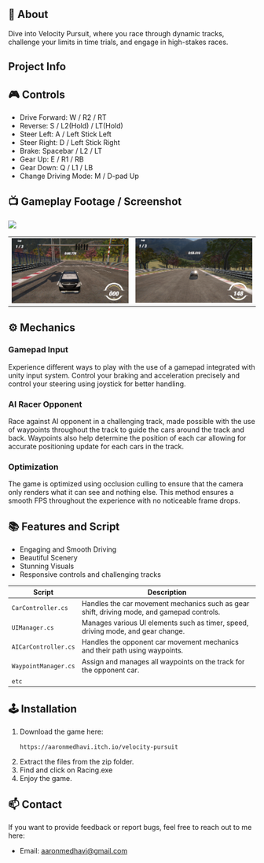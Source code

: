 ## 🚗 About
Dive into Velocity Pursuit, where you race through dynamic tracks, challenge your limits in time trials, and engage in high-stakes races.

## Project Info

## 🎮 Controls

- Drive Forward: W / R2 / RT
- Reverse: S / L2(Hold) / LT(Hold)
- Steer Left: A / Left Stick Left
- Steer Right: D / Left Stick Right
- Brake: Spacebar / L2 / LT
- Gear Up: E / R1 / RB
- Gear Down: Q / L1 / LB
- Change Driving Mode: M / D-pad Up

## 📺 Gameplay Footage / Screenshot
  <tr>
    <td><img src="https://github.com/Aaronmedhavi/ProjectClips/blob/main/Balap.gif?raw=true" width="500"></td>
  </tr>
<table>
  <tr>
    <td><img src="https://github.com/Aaronmedhavi/ProjectClips/blob/main/Screenshot 2024-10-20 232442.png?raw=true" width="400"></td>
    <td><img src="https://github.com/Aaronmedhavi/ProjectClips/blob/main/Screenshot 2024-10-20 232542.png" width="400"></td>
  </tr>
</table>

## ⚙️ Mechanics

### Gamepad Input
Experience different ways to play with the use of a gamepad integrated with unity input system. Control your braking and acceleration precisely and control your steering using joystick for better handling.

### AI Racer Opponent
Race against AI opponent in a challenging track, made possible with the use of waypoints throughout the track to guide the cars around the track and back. Waypoints also help determine the position of each car allowing for accurate positioning update for each cars in the track.

### Optimization
The game is optimized using occlusion culling to ensure that the camera only renders what it can see and nothing else. This method ensures a smooth FPS throughout the experience with no noticeable frame drops.

## 📚 Features and Script
- Engaging and Smooth Driving
- Beautiful Scenery
- Stunning Visuals
- Responsive controls and challenging tracks

|  Script       | Description                                                  |
| ------------------- | ------------------------------------------------------------ |
| `CarController.cs` | Handles the car movement mechanics such as gear shift, driving mode, and gamepad controls. |
| `UIManager.cs`  | Manages various UI elements such as timer, speed, driving mode, and gear change. |
| `AICarController.cs`  | Handles the opponent car movement mechanics and their path using waypoints. |
| `WaypointManager.cs`  | Assign and manages all waypoints on the track for the opponent car. |
| `etc`  | |

## 🕹️ Installation
1. Download the game here:
   ```
   https://aaronmedhavi.itch.io/velocity-pursuit
   ```
2. Extract the files from the zip folder.
3. Find and click on Racing.exe
4. Enjoy the game.

## 📫 Contact
If you want to provide feedback or report bugs, feel free to reach out to me here:
- Email: aaronmedhavi@gmail.com
